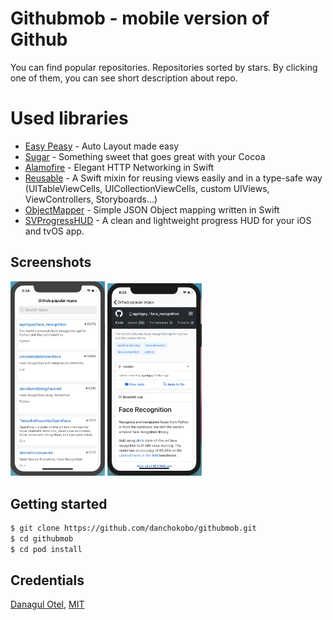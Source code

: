 
# Githubmob - mobile version of Github
You can find popular repositories. Repositories sorted by stars. By clicking one of them, you can see short description about repo.
# Used libraries
* [Easy Peasy](https://github.com/nakiostudio/EasyPeasy) - Auto Layout made easy
* [Sugar](https://github.com/hyperoslo/Sugar) - Something sweet that goes great with your Cocoa 
* [Alamofire](https://github.com/Alamofire/Alamofire) - Elegant HTTP Networking in Swift
* [Reusable](https://github.com/AliSoftware/Reusable) - A Swift mixin for reusing views easily and in a type-safe way (UITableViewCells, UICollectionViewCells, custom UIViews, ViewControllers, Storyboards…)
* [ObjectMapper](https://github.com/Hearst-DD/ObjectMapper) - Simple JSON Object mapping written in Swift
* [SVProgressHUD](https://github.com/SVProgressHUD/SVProgressHUD) - A clean and lightweight progress HUD for your iOS and tvOS app.
## Screenshots
<img src="/screenshots/screenshot.png?raw=true" width="30%"> <img src="/screenshots/screen2.png?raw=true" width="30%">

## Getting started
```bash
$ git clone https://github.com/danchokobo/githubmob.git
$ cd githubmob
$ cd pod install
```

## Credentials
[Danagul Otel](https://github.com/danchokobo),
[MIT](http://opensource.org/licenses/mit-license.html)

